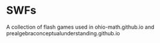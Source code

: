 # SWFs
A collection of flash games used in ohio-math.github.io and prealgebraconceptualunderstanding.github.io
